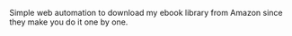 Simple web automation to download my ebook library from Amazon since they make you do it one by one.
